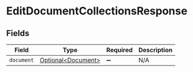 # EditDocumentCollectionsResponse


## Fields

| Field                                                      | Type                                                       | Required                                                   | Description                                                |
| ---------------------------------------------------------- | ---------------------------------------------------------- | ---------------------------------------------------------- | ---------------------------------------------------------- |
| `document`                                                 | [Optional\<Document>](../../models/components/Document.md) | :heavy_minus_sign:                                         | N/A                                                        |